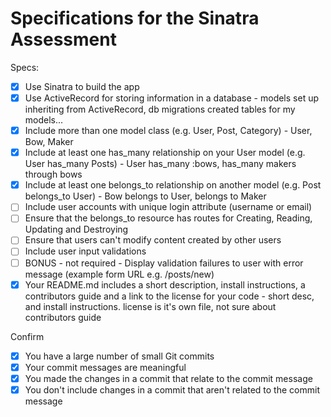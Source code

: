 # Specifications for the Sinatra Assessment

Specs:
- [x] Use Sinatra to build the app
- [x] Use ActiveRecord for storing information in a database - models set up inheriting from ActiveRecord, db migrations created tables for my models...
- [x] Include more than one model class (e.g. User, Post, Category) - User, Bow, Maker
- [x] Include at least one has_many relationship on your User model (e.g. User has_many Posts) - User has_many :bows, has_many makers through bows
- [x] Include at least one belongs_to relationship on another model (e.g. Post belongs_to User) - Bow belongs to User, belongs to Maker
- [ ] Include user accounts with unique login attribute (username or email)
- [ ] Ensure that the belongs_to resource has routes for Creating, Reading, Updating and Destroying
- [ ] Ensure that users can't modify content created by other users
- [ ] Include user input validations
- [ ] BONUS - not required - Display validation failures to user with error message (example form URL e.g. /posts/new)
- [x] Your README.md includes a short description, install instructions, a contributors guide and a link to the license for your code - short desc, and install instructions. license is it's own file, not sure about contributors guide

Confirm
- [x] You have a large number of small Git commits
- [x] Your commit messages are meaningful
- [x] You made the changes in a commit that relate to the commit message
- [x] You don't include changes in a commit that aren't related to the commit message
